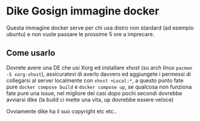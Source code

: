 # Dike Gosign immagine docker
Questa immagine docker serve per chi usa distro non stardard (ad esempio ubuntu) e non vuole passare le prossime 5 ore a imprecare.

## Come usarlo
Dovrete avere una DE che usi Xorg ed installare xhost (su arch linux `pacman -S xorg-xhost`), assicuratevi di averlo davvero ed aggiungete i permessi di collegarsi al server localmente con `xhost +Local:*`, a questo punto fate pure `docker compose build` e `docker compose up`, se qualcosa non funziona fate pure una issue, nel migliore dei casi dopo pochi secondi dovrebbe avviarsi dike (la build ci mette una vita, up dovrebbe essere veloce)

Ovviamente dike ha il suo copyright etc etc..